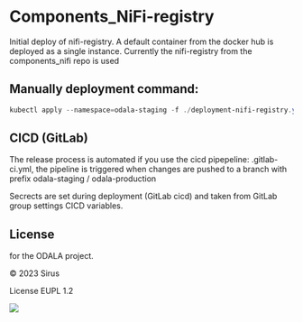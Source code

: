 # Components_NiFi-registry

Initial deploy of nifi-registry. A default container from the docker hub is deployed as a single instance.
Currently the nifi-registry from the components_nifi repo is used

## Manually deployment command:
```ps1
kubectl apply --namespace=odala-staging -f ./deployment-nifi-registry.yml
```

## CICD (GitLab)
The release process is automated if you use the cicd pipepeline: .gitlab-ci.yml, the pipeline is triggered when changes are pushed to a branch with prefix odala-staging / odala-production

Secrects are set during deployment (GitLab cicd) and taken from GitLab group settings CICD variables.

## License
for the ODALA project.

© 2023 Sirus

License EUPL 1.2

![](https://ec.europa.eu/inea/sites/default/files/ceflogos/en_horizontal_cef_logo_2.png)